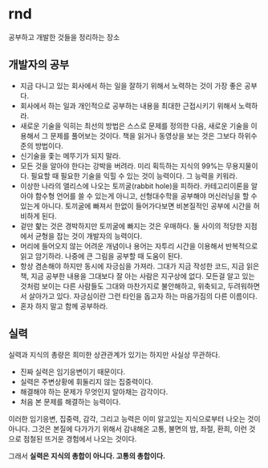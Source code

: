 # rnd
공부하고 개발한 것들을 정리하는 장소


## 개발자의 공부
 - 지금 다니고 있는 회사에서 하는 일을 잘하기 위해서 노력하는 것이 가장 좋은 공부다.
 - 회사에서 하는 일과 개인적으로 공부하는 내용을 최대한 근접시키기 위해서 노력하라.
 - 새로운 기술을 익히는 최선의 방법은 스스로 문제를 정의한 다음, 새로운 기술을 이용해서 그 문제를 풀어보는 것이다. 책을 읽거나 동영상을 보는 것은 그보다 하위수준의 방법이다.
 - 신기술을 좇는 메뚜기가 되지 말라.
 - 모든 것을 알아야 한다는 강박을 버려라. 미리 획득하는 지식의 99%는 무용지물이다. 필요할 때 필요한 기술을 익힐 수 있는 것이 능력이다. 그 능력을 키워라.
 - 이상한 나라의 앨리스에 나오는 토끼굴(rabbit hole)을 피하라. 카테고리이론을 알아야 함수형 언어를 쓸 수 있는게 아니고, 선형대수학을 공부해야 머신러닝을 할 수 있는게 아니다. 토끼굴에 빠져서 한없이 들어가다보면 비본질적인 공부에 시간을 허비하게 된다.
 - 겉만 핥는 것은 경박하지만 토끼굴에 빠지는 것은 우매하다. 둘 사이의 적당한 지점에서 균형을 잡는 것이 개발자의 능력이다.
 - 머리에 들어오지 않는 어려운 개념이나 용어는 자투리 시간을 이용해서 반복적으로 읽고 암기하라. 나중에 큰 그림을 공부할 때 도움이 된다.
 - 항상 겸손해야 하지만 동시에 자긍심을 가져라. 그대가 지금 작성한 코드, 지금 읽은 책, 지금 공부한 내용을 그대보다 잘 아는 사람은 지구상에 없다. 모든걸 알고 있는 것처럼 보이는 다른 사람들도 그대와 마찬가지로 불안해하고, 위축되고, 두려워하면서 살아가고 있다. 자긍심이란 그런 타인을 돕고자 하는 마음가짐의 다른 이름이다.
 - 혼자 하지 말고 함께 공부하라.

## 실력
 실력과 지식의 총량은 희미한 상관관계가 있기는 하지만 사실상 무관하다. 
 - 진짜 실력은 임기응변이기 때문이다. 
 - 실력은 주변상황에 휘둘리지 않는 집중력이다. 
 - 해결해야 하는 문제가 무엇인지 알아채는 감각이다. 
 - 처음 본 문제를 해결하는 능력이다. 

이러한 임기응변, 집중력, 감각, 그리고 능력은 이미 알고있는 지식으로부터 나오는 것이 아니다. 
그것은 본질에 다가가기 위해서 감내해온 고통, 불면의 밤, 좌절, 환희, 이런 것으로 점철된 뜨거운 경험에서 나오는 것이다. 

그래서 **실력은 지식의 총합이 아니다. 고통의 총합이다.**
